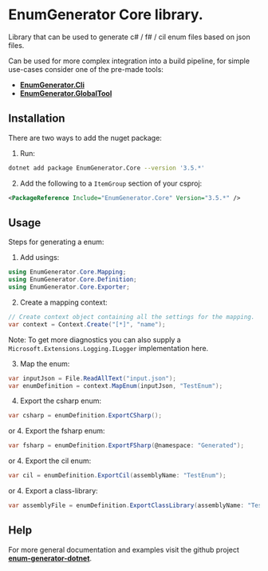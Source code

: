 # **EnumGenerator** Core library.

Library that can be used to generate c# / f# / cil enum files based on json files.

Can be used for more complex integration into a build pipeline, for simple use-cases consider one of the pre-made tools:
* [**EnumGenerator.Cli**](https://www.nuget.org/packages/EnumGenerator.Cli/)
* [**EnumGenerator.GlobalTool**](https://www.nuget.org/packages/EnumGenerator.GlobalTool/)

## Installation

There are two ways to add the nuget package:
1. Run:
```bash
dotnet add package EnumGenerator.Core --version '3.5.*'
```
2. Add the following to a `ItemGroup` section of your csproj:
```xml
<PackageReference Include="EnumGenerator.Core" Version="3.5.*" />
```

## Usage
Steps for generating a enum:
1. Add usings:
```c#
using EnumGenerator.Core.Mapping;
using EnumGenerator.Core.Definition;
using EnumGenerator.Core.Exporter;
```

2. Create a mapping context:
```c#
// Create context object containing all the settings for the mapping.
var context = Context.Create("[*]", "name");
```
Note: To get more diagnostics you can also supply a `Microsoft.Extensions.Logging.ILogger` implementation here.

3. Map the enum:
```c#
var inputJson = File.ReadAllText("input.json");
var enumDefinition = context.MapEnum(inputJson, "TestEnum");
```

4. Export the csharp enum:
```c#
var csharp = enumDefinition.ExportCSharp();
```
or
4. Export the fsharp enum:
```c#
var fsharp = enumDefinition.ExportFSharp(@namespace: "Generated");
```
or
4. Export the cil enum:
```c#
var cil = enumDefinition.ExportCil(assemblyName: "TestEnum");
```
or
4. Export a class-library:
```c#
var assemblyFile = enumDefinition.ExportClassLibrary(assemblyName: "TestEnum");
```

## Help
For more general documentation and examples visit the github project [**enum-generator-dotnet**](https://github.com/BastianBlokland/enum-generator-dotnet).
